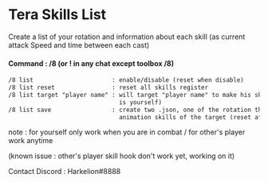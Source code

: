 # Tera Skills List

Create a list of your rotation and information about each skill (as current attack Speed and time between each cast) 

#### Command : /8 (or ! in any chat except toolbox /8) 
```txt
/8 list                      : enable/disable (reset when disable)
/8 list reset                : reset all skills register
/8 list target "player name" : will target "player name" to make his skills list (target by default 
                               is yourself)
/8 list save                 : create two .json, one of the rotation the other one of the average 
                               animation skills of the target (reset after save)
```

note : for yourself only work when you are in combat / for other's player work anytime

(known issue : other's player skill hook don't work yet, working on it)

Contact Discord : Harkelion#8888
